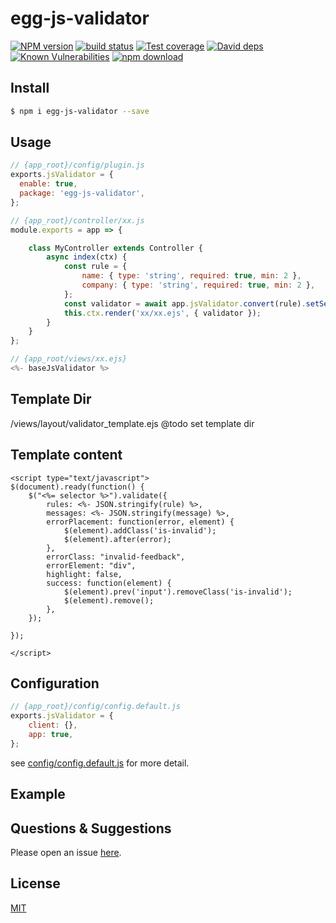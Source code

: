 # egg-js-validator

[![NPM version][npm-image]][npm-url]
[![build status][travis-image]][travis-url]
[![Test coverage][codecov-image]][codecov-url]
[![David deps][david-image]][david-url]
[![Known Vulnerabilities][snyk-image]][snyk-url]
[![npm download][download-image]][download-url]

[npm-image]: https://img.shields.io/npm/v/egg-js-validator.svg?style=flat-square
[npm-url]: https://npmjs.org/package/egg-js-validator
[travis-image]: https://travis-ci.org/olaycai/egg-js-validator.svg?branch=master
[travis-url]: https://travis-ci.org/olaycai/egg-js-validator
[codecov-image]: https://img.shields.io/codecov/c/github/eggjs/egg-js-validator.svg?style=flat-square
[codecov-url]: https://codecov.io/github/eggjs/egg-js-validator?branch=master
[david-image]: https://img.shields.io/david/eggjs/egg-js-validator.svg?style=flat-square
[david-url]: https://david-dm.org/eggjs/egg-js-validator
[snyk-image]: https://snyk.io/test/npm/egg-js-validator/badge.svg?style=flat-square
[snyk-url]: https://snyk.io/test/npm/egg-js-validator
[download-image]: https://img.shields.io/npm/dm/egg-js-validator.svg?style=flat-square
[download-url]: https://npmjs.org/package/egg-js-validator

<!--
Description here.
-->

## Install

```bash
$ npm i egg-js-validator --save
```

## Usage

```js
// {app_root}/config/plugin.js
exports.jsValidator = {
  enable: true,
  package: 'egg-js-validator',
};

// {app_root}/controller/xx.js
module.exports = app => {

    class MyController extends Controller {
        async index(ctx) {
            const rule = {
                name: { type: 'string', required: true, min: 2 },
                company: { type: 'string', required: true, min: 2 },
            };
            const validator = await app.jsValidator.convert(rule).setSelector('#base-form').build();
            this.ctx.render('xx/xx.ejs', { validator });
        }
    }
};

// {app_root/views/xx.ejs}
<%- baseJsValidator %>
```

## Template Dir
/views/layout/validator_template.ejs
@todo set template dir

## Template content
```text
<script type="text/javascript">
$(document).ready(function() {
    $("<%= selector %>").validate({
        rules: <%- JSON.stringify(rule) %>,
        messages: <%- JSON.stringify(message) %>,
        errorPlacement: function(error, element) {
            $(element).addClass('is-invalid');
            $(element).after(error);
        },
        errorClass: "invalid-feedback",
        errorElement: "div",
        highlight: false,
        success: function(element) {
            $(element).prev('input').removeClass('is-invalid');
            $(element).remove();
        },
    });

});

</script>
```

## Configuration

```js
// {app_root}/config/config.default.js
exports.jsValidator = {
    client: {},
    app: true,
};
```

see [config/config.default.js](config/config.default.js) for more detail.

## Example

<!-- example here -->

## Questions & Suggestions

Please open an issue [here](https://github.com/eggjs/egg/issues).

## License

[MIT](LICENSE)
